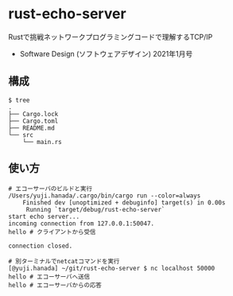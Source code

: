 # rust-echo-server

Rustで挑戦ネットワークプログラミングコードで理解するTCP/IP
- Software Design (ソフトウェアデザイン) 2021年1月号

## 構成
```
$ tree
.
├── Cargo.lock
├── Cargo.toml
├── README.md
└── src
    └── main.rs
```

## 使い方
```
# エコーサーバのビルドと実行
/Users/yuji.hanada/.cargo/bin/cargo run --color=always
    Finished dev [unoptimized + debuginfo] target(s) in 0.00s
     Running `target/debug/rust-echo-server`
start echo server...
incoming connection from 127.0.0.1:50047.
hello # クライアントから受信

connection closed.

# 別ターミナルでnetcatコマンドを実行
[@yuji.hanada] ~/git/rust-echo-server $ nc localhost 50000
hello # エコーサーバへ送信
hello # エコーサーバからの応答
```